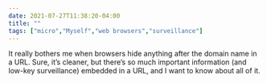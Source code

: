 ```yaml
---
date: 2021-07-27T11:38:20-04:00
title: ""
tags: ["micro","Myself","web browsers","surveillance"]
---
```

It really bothers me when browsers hide anything after the domain name in a URL. Sure, it’s cleaner, but there’s so much important information (and low-key surveillance) embedded in a URL, and I want to know about all of it.
